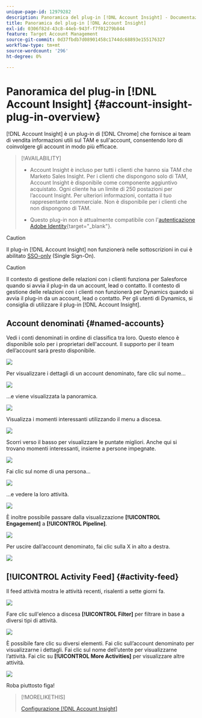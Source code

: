 ```yaml
---
unique-page-id: 12979282
description: Panoramica del plug-in [!DNL Account Insight] - Documentazione di Marketo - Documentazione del prodotto
title: Panoramica del plug-in [!DNL Account Insight]
exl-id: 0306f82d-43c8-44eb-943f-f7f01279b844
feature: Target Account Management
source-git-commit: 0d37fbdb7d08901458c1744dc68893e155176327
workflow-type: tm+mt
source-wordcount: '296'
ht-degree: 0%

---
```


# Panoramica del plug-in [!DNL Account Insight] {#account-insight-plug-in-overview}

[!DNL Account Insight] è un plug-in di [!DNL Chrome] che fornisce ai team di vendita informazioni utili sul TAM e sull&#39;account, consentendo loro di coinvolgere gli account in modo più efficace.

>[!AVAILABILITY]
>
>* Account Insight è incluso per tutti i clienti che hanno sia TAM che Marketo Sales Insight. Per i clienti che dispongono solo di TAM, Account Insight è disponibile come componente aggiuntivo acquistato. Ogni cliente ha un limite di 250 postazioni per l’account Insight. Per ulteriori informazioni, contatta il tuo rappresentante commerciale. Non è disponibile per i clienti che non dispongono di TAM.
>
>* Questo plug-in non è attualmente compatibile con l&#39;[autenticazione Adobe Identity](/help/marketo/product-docs/administration/marketo-with-adobe-identity/adobe-identity-management-overview.md){target="_blank"}.

>[!CAUTION]
>
>Il plug-in [!DNL Account Insight] non funzionerà nelle sottoscrizioni in cui è abilitato [SSO-only](/help/marketo/product-docs/administration/additional-integrations/restrict-user-login-to-sso-only.md) (Single Sign-On).

>[!CAUTION]
>
>Il contesto di gestione delle relazioni con i clienti funziona per Salesforce quando si avvia il plug-in da un account, lead o contatto. Il contesto di gestione delle relazioni con i clienti non funzionerà per Dynamics quando si avvia il plug-in da un account, lead o contatto. Per gli utenti di Dynamics, si consiglia di utilizzare il plug-in [!DNL Account Insight].

## Account denominati {#named-accounts}

Vedi i conti denominati in ordine di classifica tra loro. Questo elenco è disponibile solo per i proprietari dell&#39;account. Il supporto per il team dell’account sarà presto disponibile.

![](assets/na1.png)

Per visualizzare i dettagli di un account denominato, fare clic sul nome...

![](assets/na3.png)

...e viene visualizzata la panoramica.

![](assets/na4.png)

Visualizza i momenti interessanti utilizzando il menu a discesa.

![](assets/na5.png)

Scorri verso il basso per visualizzare le puntate migliori. Anche qui si trovano momenti interessanti, insieme a persone impegnate.

![](assets/na6.png)

Fai clic sul nome di una persona...

![](assets/na7.png)

...e vedere la loro attività.

![](assets/na8.png)

È inoltre possibile passare dalla visualizzazione **[!UICONTROL Engagement]** a **[!UICONTROL Pipeline]**.

![](assets/na9.png)

Per uscire dall’account denominato, fai clic sulla X in alto a destra.

![](assets/na10.png)

## [!UICONTROL Activity Feed] {#activity-feed}

Il feed attività mostra le attività recenti, risalenti a sette giorni fa.

![](assets/af1.png)

Fare clic sull&#39;elenco a discesa **[!UICONTROL Filter]** per filtrare in base a diversi tipi di attività.

![](assets/af2.png)

È possibile fare clic su diversi elementi. Fai clic sull’account denominato per visualizzarne i dettagli. Fai clic sul nome dell’utente per visualizzarne l’attività. Fai clic su **[!UICONTROL More Activities]** per visualizzare altre attività.

![](assets/af3.png)

Roba piuttosto figa!

>[!MORELIKETHIS]
>
>[Configurazione [!DNL Account Insight]](/help/marketo/product-docs/target-account-management/setup-tam/set-up-account-insight.md)
